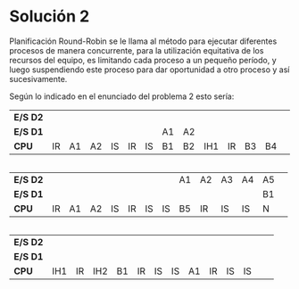 # Solución 2 
Planificación Round-Robin se le llama al método para ejecutar diferentes procesos de manera concurrente, para la utilización equitativa de los recursos del equipo, es limitando cada proceso a un pequeño período, y luego suspendiendo este proceso para dar oportunidad a otro proceso y así sucesivamente. 

Según lo indicado en el enunciado del problema 2 esto sería:

| | | | | | | | | | | | | | |
|-|-|-|-|-|-|-|-|-|-|-|-|-|-|
|__E/S D2__|    |    |    |    |    |    |    |    |     |    |    |   | 
|__E/S D1__|    |    |    |    |    |    | A1 | A2 |     |    |    |   |
|__CPU__   | IR | A1 | A2 | IS | IR | IS | B1 | B2 | IH1 | IR | B3 | B4| 

```
```
 
| | | | | | | | | | | | | | |
|-|-|-|-|-|-|-|-|-|-|-|-|-|-|
|__E/S D2__|    |    |    |    |    |    |    | A1 | A2  | A3 | A4 |A5 | 
|__E/S D1__|    |    |    |    |    |    |    |    |     |    |    |B1 |
|__CPU__   | IR | A1 | A2 | IS | IR | IS | IS | B5 | IR  | IS | IS | N | 

```
```

| | | | | | | | | | | | | | |
|-|-|-|-|-|-|-|-|-|-|-|-|-|-|
|__E/S D2__|    |    |    |    |    |    |    |    |     |    |    |   | 
|__E/S D1__|    |    |    |    |    |    |    |    |     |    |    |   |
|__CPU__   |IH1 | IR |IH2 | B1 | IR | IS | IS | A1 | IR  | IS | IS |   | 

<!--stackedit_data:
eyJoaXN0b3J5IjpbLTE5NzMxOTcyNTMsNjU4OTc2MDkwLDE0ND
AxNjI5Nl19
-->